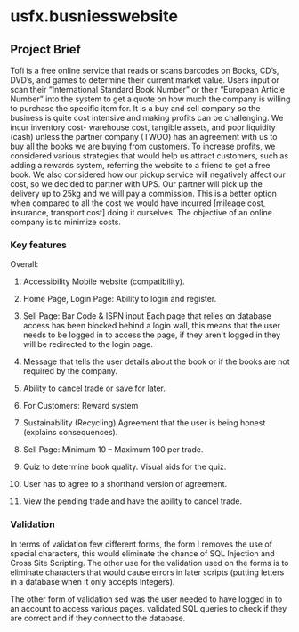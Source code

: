# usfx.busniesswebsite
## Project Brief
Tofi is a free online service that reads or scans barcodes on Books, CD’s, DVD’s, and games to determine their current market value. Users input or scan their “International Standard Book Number” or their “European Article Number” into the system to get a quote on how much the company is willing to purchase the specific item for. It is a buy and sell company so the business is quite cost intensive and making profits can be challenging.
We incur inventory cost- warehouse cost, tangible assets, and poor liquidity (cash) unless the
partner company (TWOO) has an agreement with us to buy all the books we are buying from
customers. To increase profits, we considered various strategies that would help us attract
customers, such as adding a rewards system, referring the website to a friend to get a free
book.
We also considered how our pickup service will negatively affect our cost, so we decided to
partner with UPS. Our partner will pick up the delivery up to 25kg and we will pay a commission.
This is a better option when compared to all the cost we would have incurred [mileage cost,
insurance, transport cost] doing it ourselves. The objective of an online company is to minimize
costs.

### Key features

Overall:
1. Accessibility 
Mobile website (compatibility).
 
2. Home Page, Login Page:
Ability to login and register.
 
3. Sell Page: Bar Code & ISPN input 
Each page that relies on database access has been blocked behind a login wall, this means that
the user needs to be logged in to access the page, if they aren&#39;t logged in they will be redirected
to the login page.
 
4. Message that tells the user details about the book or if the books are not required by the company. 
 
5. Ability to cancel trade or save for later.

6. For Customers: Reward system
 
7. Sustainability (Recycling)
 Agreement that the user is being honest (explains consequences).
 
8. Sell Page:
Minimum 10 – Maximum 100 per trade.
 
9. Quiz to determine book quality.
 Visual aids for the quiz.
 
10. User has to agree to a shorthand version of agreement.
 
11. View the pending trade and have the ability to cancel trade.

### Validation
In terms of validation few different forms, the form I removes the use of special
characters, this would eliminate the chance of SQL Injection and Cross Site Scripting. The other
use for the validation used on the forms is to eliminate characters that would cause errors in
later scripts (putting letters in a database when it only accepts Integers).

The other form of validation sed was the user needed to have logged in to an account to
access various pages. validated SQL queries to check if they are correct and if they
connect to the database.


